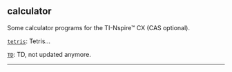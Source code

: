 ## calculator

Some calculator programs for the TI-Nspire™ CX (CAS optional).

[`tetris`](/t/): Tetris...

[`TD`](/d/): TD, not updated anymore.

----
